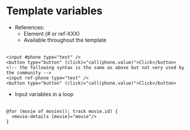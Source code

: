 <!-- .slide: class="with-code inconsolata" -->

# Template variables

- References:
  - Element (# or ref-XXX)
  - Available throughout the template<br/><br/>

```angular181html
<input #phone type="text" />
<button type="button" (click)="call(phone.value)">Click</button>
<!-- the following syntax is the same as above but not very used by the community -->
<input ref-phone type="text" />
<button type="button" (click)="call(phone.value)">Click</button>
```

<!-- .element: class="medium-code" -->

- Input variables in a loop<br/><br/>

```angular181html
@for (movie of movies(); track movie.id) {
  <movie-details [movie]="movie"/>
}
```

<!-- .element: class="medium-code" -->
